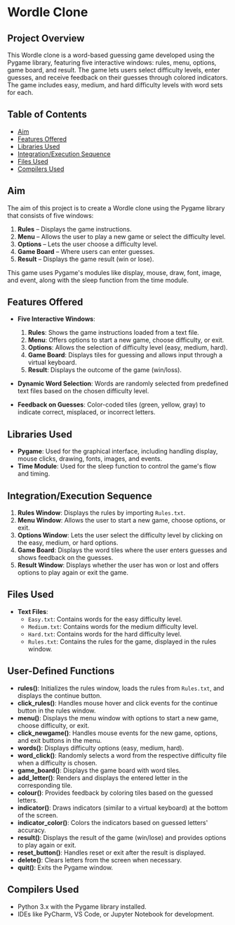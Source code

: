 # Wordle Clone

## Project Overview

This Wordle clone is a word-based guessing game developed using the Pygame library, featuring five interactive windows: rules, menu, options, game board, and result. The game lets users select difficulty levels, enter guesses, and receive feedback on their guesses through colored indicators. The game includes easy, medium, and hard difficulty levels with word sets for each.

## Table of Contents
- [Aim](#aim)
- [Features Offered](#features-offered)
- [Libraries Used](#libraries-used)
- [Integration/Execution Sequence](#integrationexecution-sequence)
- [Files Used](#files-used)
- [Compilers Used](#compilers-used)

## Aim

The aim of this project is to create a Wordle clone using the Pygame library that consists of five windows:
1. **Rules** – Displays the game instructions.
2. **Menu** – Allows the user to play a new game or select the difficulty level.
3. **Options** – Lets the user choose a difficulty level.
4. **Game Board** – Where users can enter guesses.
5. **Result** – Displays the game result (win or lose).

This game uses Pygame's modules like display, mouse, draw, font, image, and event, along with the sleep function from the time module.

## Features Offered
- **Five Interactive Windows**:
  1. **Rules**: Shows the game instructions loaded from a text file.
  2. **Menu**: Offers options to start a new game, choose difficulty, or exit.
  3. **Options**: Allows the selection of difficulty level (easy, medium, hard).
  4. **Game Board**: Displays tiles for guessing and allows input through a virtual keyboard.
  5. **Result**: Displays the outcome of the game (win/loss).
  
- **Dynamic Word Selection**: Words are randomly selected from predefined text files based on the chosen difficulty level.
- **Feedback on Guesses**: Color-coded tiles (green, yellow, gray) to indicate correct, misplaced, or incorrect letters.

## Libraries Used
- **Pygame**: Used for the graphical interface, including handling display, mouse clicks, drawing, fonts, images, and events.
- **Time Module**: Used for the sleep function to control the game's flow and timing.

## Integration/Execution Sequence
1. **Rules Window**: Displays the rules by importing `Rules.txt`.
2. **Menu Window**: Allows the user to start a new game, choose options, or exit.
3. **Options Window**: Lets the user select the difficulty level by clicking on the easy, medium, or hard options.
4. **Game Board**: Displays the word tiles where the user enters guesses and shows feedback on the guesses.
5. **Result Window**: Displays whether the user has won or lost and offers options to play again or exit the game.

## Files Used
- **Text Files**:
  - `Easy.txt`: Contains words for the easy difficulty level.
  - `Medium.txt`: Contains words for the medium difficulty level.
  - `Hard.txt`: Contains words for the hard difficulty level.
  - `Rules.txt`: Contains the rules for the game, displayed in the rules window.

## User-Defined Functions
- **rules()**: Initializes the rules window, loads the rules from `Rules.txt`, and displays the continue button.
- **click_rules()**: Handles mouse hover and click events for the continue button in the rules window.
- **menu()**: Displays the menu window with options to start a new game, choose difficulty, or exit.
- **click_newgame()**: Handles mouse events for the new game, options, and exit buttons in the menu.
- **words()**: Displays difficulty options (easy, medium, hard).
- **word_click()**: Randomly selects a word from the respective difficulty file when a difficulty is chosen.
- **game_board()**: Displays the game board with word tiles.
- **add_letter()**: Renders and displays the entered letter in the corresponding tile.
- **colour()**: Provides feedback by coloring tiles based on the guessed letters.
- **indicator()**: Draws indicators (similar to a virtual keyboard) at the bottom of the screen.
- **indicator_color()**: Colors the indicators based on guessed letters' accuracy.
- **result()**: Displays the result of the game (win/lose) and provides options to play again or exit.
- **reset_button()**: Handles reset or exit after the result is displayed.
- **delete()**: Clears letters from the screen when necessary.
- **quit()**: Exits the Pygame window.

## Compilers Used
- Python 3.x with the Pygame library installed.
- IDEs like PyCharm, VS Code, or Jupyter Notebook for development.
